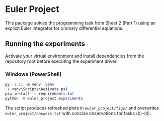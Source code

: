 # Euler Project

This package solves the programming task from Sheet 2 (Part 1) using an explicit
Euler integrator for ordinary differential equations.

## Running the experiments

Activate your virtual environment and install dependencies from the repository
root before executing the experiment driver.

### Windows (PowerShell)

```powershell
py -3.11 -m venv .venv
.\.venv\Scripts\Activate.ps1
pip install -r requirements.txt
python -m euler_project.experiments
```

The script produces refreshed plots in `euler_project/figs/` and overwrites
`euler_project/answers.txt` with concise observations for tasks (b)–(d).
